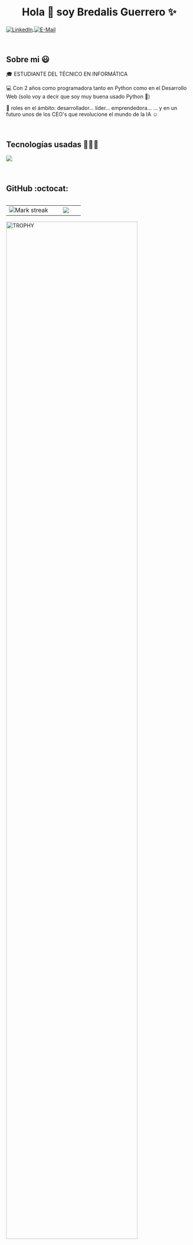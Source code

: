 <h1 align="center">
  Hola 👋  soy Bredalis Guerrero ✨ 
</h1> 

<p align="left">  
  <a href="https://www.linkedin.com/in/bredalis-gautreaux-a80b10263/" target="blank">
    <img align="center" src="https://img.shields.io/badge/LinkedIn-0077B5?style=for-the-badge&logo=linkedin&logoColor=white" alt="LinkedIn"/>
  </a>
  
  <a href = "mailto:bredalisgautreaux@gmail.com" target="blank">
    <img align="center" src="https://img.shields.io/badge/Gmail-D14836?style=for-the-badge&logo=gmail&logoColor=white" alt="E-Mail"/>
  </a>
</p>

<br>

<h2>Sobre mi 😃</h2>
<!--Intro start-->

<p align="left">
🎓 ESTUDIANTE DEL TÉCNICO EN INFORMÁTICA

💻 Con 2 años como programadora tanto en Python como en el Desarrollo Web (solo voy a decir que soy muy buena usado Python 🙈)

📝 roles en el ámbito: desarrollador... líder... emprendedora...  ... y en un futuro unos de los CEO's que revolucione el mundo de la IA ☺️

<!--Intro end-->
</p>

<br>

<h2 >Tecnologías usadas 👨🏻‍💻</h2>

<!--tech stack icons-->

<p align="left">
  <a href="https://skillicons.dev">
    <img src="https://skillicons.dev/icons?i=,py,css,html,js,mysql,sqlite,git,github,vscode,line=12"/>
  </a>
</p>

<br>

<!------------------------->

<h2>GitHub :octocat:</h2>

<!--- stats & Trophy (start) -->

<p align="center">
  <!--- stats (start) -->
<table align="left">
<tr border="none">
<td width="60%" align="center">

<!--  <img  align="center"  src="https://github-readme-stats.vercel.app/api?username=unsimpledev&theme=dark&show_icons=true&count_private=true" />
  <br></br> -->
  <img  title="🔥 Get streak stats for your profile at git.io/streak-stats" alt="Mark streak" src="https://github-readme-streak-stats.herokuapp.com/?user=unsimpledev&theme=dark&hide_border=false" /> 
</td>

<td width="40%" align="center">

  <img  align="center"  src="https://github-readme-stats.anuraghazra1.vercel.app/api/top-langs/?username=unsimpledev&theme=dark&hide_border=false&no-bg=true&no-frame=true&langs_count=10"/>

  </td>
</tr>
</table>
<!--- stats (end) -->

<!--- trophy (start) -->
<div align=left>
  <a href="https://github.com/ryo-ma/github-profile-trophy" title="Go to Source">
      <img align="center" width=84% src="https://github-profile-trophy.vercel.app/?username=unsimpledev&theme=radical&row=1&column=7&margin-h=15&margin-w=5&no-bg=true" alt="TROPHY" />
    </a>
</div>
<!--- trophy (start) -->


</p>        
<!--- stats (end) -->
